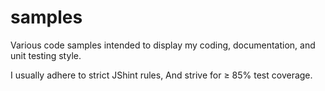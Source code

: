 samples
=======

Various code samples intended to display my coding, documentation, and unit testing style.

I usually adhere to strict JShint rules, And strive for ≥ 85% test coverage.
